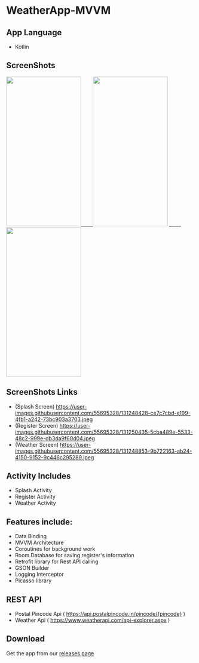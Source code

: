 # WeatherApp-MVVM

## App Language
* Kotlin


## ScreenShots
<img src="https://user-images.githubusercontent.com/55695328/131248428-ce7c7cbd-e199-4fb1-a242-73bc903a3703.jpeg" width="200" height="400">_____<img src="https://user-images.githubusercontent.com/55695328/131250435-5cba489e-5533-48c2-999e-db3da9f60d04.jpeg" width="200" height="400">
_____<img src="https://user-images.githubusercontent.com/55695328/131248853-9b722163-ab24-4150-9152-9c446c295289.jpeg" width="200" height="400">


## ScreenShots Links
* (Splash Screen) https://user-images.githubusercontent.com/55695328/131248428-ce7c7cbd-e199-4fb1-a242-73bc903a3703.jpeg
* (Register Screen) https://user-images.githubusercontent.com/55695328/131250435-5cba489e-5533-48c2-999e-db3da9f60d04.jpeg
* (Weather Screen) https://user-images.githubusercontent.com/55695328/131248853-9b722163-ab24-4150-9152-9c446c295289.jpeg


## Activity Includes
* Splash Activity
* Register Activity
* Weather Activity


## Features include:
* Data Binding
* MVVM Architecture
* Coroutines for background work
* Room Database for saving register's information
* Retrofit library for Rest API calling
* GSON Builder
* Logging Interceptor
* Picasso library


## REST API
* Postal Pincode Api ( https://api.postalpincode.in/pincode/{pincode} )
* Weather Api ( https://www.weatherapi.com/api-explorer.aspx )


## Download
Get the app from our [releases page](https://github.com/Ani10Dec/WeatherApp-MVVM/releases)
